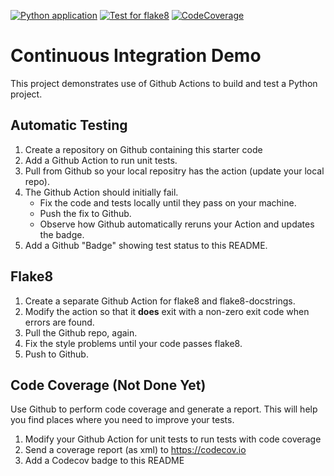 [![Python application](https://github.com/JaofourthsOhappy/ci-demo/actions/workflows/python-unittest.yml/badge.svg)](https://github.com/JaofourthsOhappy/ci-demo/actions/workflows/python-unittest.yml)
[![Test for flake8](https://github.com/JaofourthsOhappy/ci-demo/actions/workflows/python-flake8.yml/badge.svg)](https://github.com/JaofourthsOhappy/ci-demo/actions/workflows/python-flake8.yml)
[![CodeCoverage](https://github.com/JaofourthsOhappy/ci-demo/actions/workflows/coverage-app.yml/badge.svg)](https://github.com/JaofourthsOhappy/ci-demo/actions/workflows/coverage-app.yml)

Continuous Integration Demo
===========================

This project demonstrates use of Github Actions to build and test a Python project.  

## Automatic Testing

1. Create a repository on Github containing this starter code
2. Add a Github Action to run unit tests.
3. Pull from Github so your local repositry has the action (update your local repo).
4. The Github Action should initially fail.
   - Fix the code and tests locally until they pass on your machine.
   - Push the fix to Github.
   - Observe how Github automatically reruns your Action and updates the badge.
5. Add a Github "Badge" showing test status to this README.


## Flake8

1. Create a separate Github Action for flake8 and flake8-docstrings.
2. Modify the action so that it **does** exit with a non-zero exit code when errors are found.
3. Pull the Github repo, again.
4. Fix the style problems until your code passes flake8.
5. Push to Github.

## Code Coverage (Not Done Yet)

Use Github to perform code coverage and generate a report.
This will help you find places where you need to improve your tests.

1. Modify your Github Action for unit tests to run tests with code coverage
2. Send a coverage report (as xml) to <https://codecov.io>
3. Add a Codecov badge to this README


